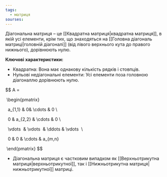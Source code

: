 ```yaml
---
tags:
  - матриця
sourses:
---
```

Діагональна матриця – це [[Квадратна матриця|квадратна матриця]], в якій усі елементи, крім тих, що знаходяться на [[Головна діагональ матриці|головній діагоналі]] (від лівого верхнього кута до правого нижнього), дорівнюють нулю.

**Ключові характеристики:**

- Квадратна: Вона має однакову кількість рядків і стовпців. 
- Нульові недіагональні елементи: Усі елементи поза головною діагоналлю дорівнюють нулю.

$$
A =

 \begin{pmatrix}

  a_{1,1} & 0& \cdots & 0 \\

  0 & a_{2,2} & \cdots & 0 \\

  \vdots  & \vdots  & \ddots & \vdots  \\

  0 & 0 & \cdots & a_{m,n}

 \end{pmatrix}
$$
- Діагональна матриця є частковим випадком як [[Верхньотрикутна матриця|верхньотрикутної]], так і [[Нижньотрикутна матриця|нижньотрикутної]] матриці.